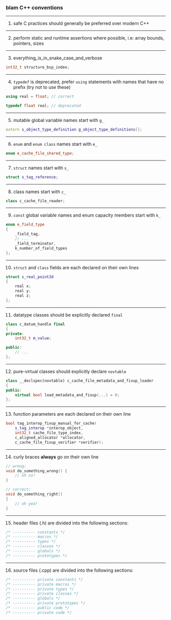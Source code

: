 ### blam C++ conventions
___
1. safe C practices should generally be preferred over modern C++
___
2. perform static and runtime assertions where possible, i.e: array bounds, pointers, sizes
___
3. everything_is_in_snake_case_and_verbose
```Cpp
int32_t structure_bsp_index;
```
___
4. `typedef` is deprecated, prefer `using` statements with names that have no prefix (try not to use these)
```Cpp
using real = float; // correct

typedef float real; // deprecated
```
___
5. mutable global variable names start with `g_`
```Cpp
extern s_object_type_definition g_object_type_definitions[];
```
___
6. `enum` and `enum class` names start with `e_`
```Cpp
enum e_cache_file_shared_type;
```
___
7. `struct` names start with `s_`
```Cpp
struct s_tag_reference;
```
___
8. class names start with `c_`
```Cpp
class c_cache_file_reader;
```
___
9. `const` global variable names and enum capacity members start with `k_`
```Cpp
enum e_field_type
{
    _field_tag,
    // ...
    _field_terminator,
    k_number_of_field_types
};
```
___
10. `struct` and `class` fields are each declared on their own lines
```Cpp
struct s_real_point3d
{
    real x;
    real y;
    real z;
};
```
___
11. datatype classes should be explicitly declared `final`
```Cpp
class c_datum_handle final
{
private:
    int32_t m_value;

public:
    // ...
};
```
___
12. pure-virtual classes should explicitly declare `novtable`
```Cpp
class __declspec(novtable) c_cache_file_metadata_and_fixup_loader
{
public:
    virtual bool load_metadata_and_fixup(...) = 0;
};
```
___
13. function parameters are each declared on their own line
```Cpp
bool tag_interop_fixup_manual_for_cache(
    s_tag_interop *interop_object,
    int32_t cache_file_type_index,
    c_aligned_allocator *allocator,
    c_cache_file_fixup_verifier *verifier);
```
___
14. curly braces **always** go on their own line
```Cpp
// wrong:
void do_something_wrong() {
    // oh no!
}

// correct:
void do_something_right()
{
    // oh yea!
}
```
___
15. header files (.h) are divided into the following sections:
```Cpp
/* ---------- constants */
/* ---------- macros */
/* ---------- types */
/* ---------- classes */
/* ---------- globals */
/* ---------- prototypes */
```
___
16. source files (.cpp) are divided into the following sections:
```Cpp
/* ---------- private constants */
/* ---------- private macros */
/* ---------- private types */
/* ---------- private classes */
/* ---------- globals */
/* ---------- private prototypes */
/* ---------- public code */
/* ---------- private code */
```
